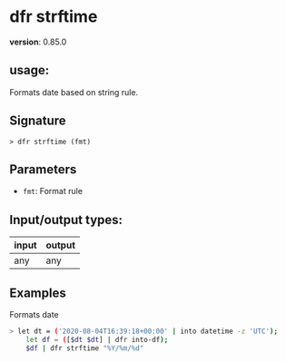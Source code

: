 # dfr strftime

**version**: 0.85.0

## **usage**:

Formats date based on string rule.

## Signature

`> dfr strftime (fmt)`

## Parameters

- `fmt`: Format rule

## Input/output types:

| input | output |
| ----- | ------ |
| any   | any    |

## Examples

Formats date

```bash
> let dt = ('2020-08-04T16:39:18+00:00' | into datetime -z 'UTC');
    let df = ([$dt $dt] | dfr into-df);
    $df | dfr strftime "%Y/%m/%d"
```
